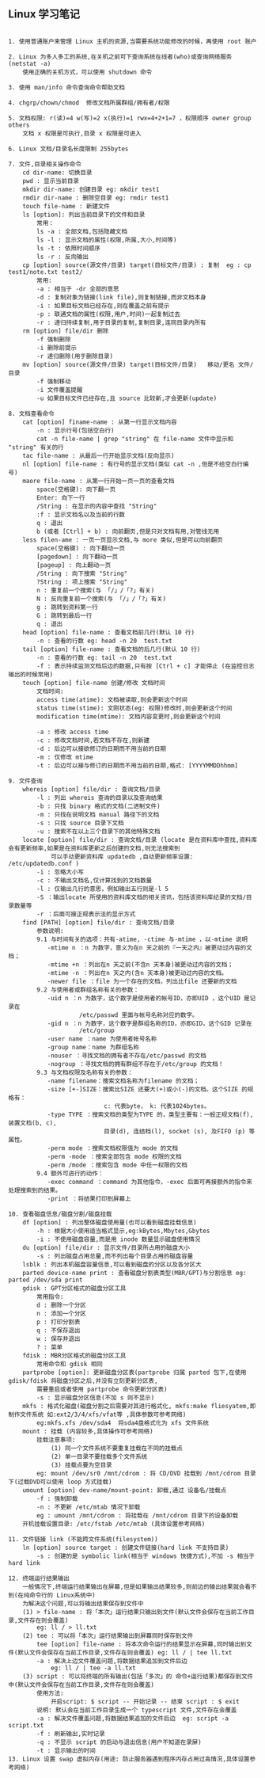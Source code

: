 ## Linux 学习笔记  

<pre><code>
1. 使用普通账户来管理 Linux 主机的资源,当需要系统功能修改的时候，再使用 root 账户  

2. Linux 为多人多工的系统,在关机之前可下查询系统在线者(who)或查询网络服务(netstat -a)
    使用正确的关机方式，可以使用 shutdown 命令

3. 使用 man/info 命令查询命令帮助文档

4. chgrp/chown/chmod  修改文档所属群组/拥有者/权限

5. 文档权限: r(读)=4 w(写)=2 x(执行)=1 rwx=4+2+1=7 ，权限顺序 owner group others
    文档 x 权限是可执行,目录 x 权限是可进入

6. Linux 文档/目录名长度限制 255bytes

7. 文件,目录相关操作命令
    cd dir-name: 切换目录
    pwd : 显示当前目录
    mkdir dir-name: 创建目录 eg: mkdir test1
    rmdir dir-name : 删除空目录 eg: rmdir test1
    touch file-name : 新建文件
    ls [option]: 列出当前目录下的文件和目录
        常用：
        ls -a : 全部文档,包括隐藏文档 
        ls -l : 显示文档的属性(权限,所属,大小,时间等)
        ls -t : 依照时间顺序
        ls -r : 反向输出
    cp [option] source(源文件/目录) target(目标文件/目录) : 复制  eg : cp test1/note.txt test2/
        常用:
        -a : 相当于 -dr 全部的意思
        -d : 复制对象为链接(link file),则复制链接,而非文档本身
        -i : 如果目标文档已经存在,则在覆盖之前有提示
        -p : 联通文档的属性(权限,用户,时间)一起复制过去
        -r : 递归持续复制,用于目录的复制,复制目录,连同目录内所有
    rm [option] file/dir 删除
        -f 强制删除
        -i 删除前提示
        -r 递归删除(用于删除目录)
    mv [option] source(源文件/目录) target(目标文件/目录)   移动/更名 文件/目录
        -f 强制移动 
        -i 文件覆盖提醒
        -u 如果目标文件已经存在,且 source 比较新,才会更新(update)

8. 文档查看命令
    cat [option] finame-name : 从第一行显示文档内容
        -n : 显示行号(包括空白行)
        cat -n file-name | grep "string" 在 file-name 文件中显示和 "string" 有关的行
    tac file-name : 从最后一行开始显示文档(反向显示)
    nl [option] file-name : 有行号的显示文档(类似 cat -n ,但是不给空白行编号)
    maore file-name : 从第一行开始一页一页的查看文档
        space(空格键): 向下翻一页
        Enter: 向下一行
        /String : 在显示的内容中查找 "String"
        :f : 显示文档名以及当前的行数
        q : 退出
        b (或者 [Ctrl] + b) : 向前翻页,但是只对文档有用,对管线无用
    less filen-ame : 一页一页显示文档,与 more 类似,但是可以向前翻页
        space(空格键) : 向下翻动一页
        [pagedown] : 向下翻动一页
        [pageup] : 向上翻动一页
        /String : 向下搜索 "String"
        ?String : 项上搜索 "String"
        n : 重复前一个搜索(与 「/」/「?」有关)
        N : 反向重复前一个搜索(与 「/」/「?」有关)
        g : 跳转到资料第一行
        G : 跳转到最后一行
        q : 退出
    head [option] file-name : 查看文档前几行(默认 10 行)
        -n : 查看的行数 eg: head -n 20  test.txt 
    tail [option] file-name : 查看文档的后几行(默认 10 行)
        -n : 查看的行数 eg: tail -n 20  test.txt
        -f : 表示持续监测文档后边的数据,只有按 [Ctrl + c] 才能停止 (在监控日志输出的时候常用)
    touch [option] file-name 创建/修改 文档时间
        文档时间: 
        access time(atime): 文档被读取,则会更新这个时间
        status time(stime): 文刚状态(eg: 权限)修改时,则会更新这个时间
        modification time(mtime): 文档内容变更时,则会更新这个时间 
        
        -a : 修改 access time 
        -c : 修改文档时间,若文档不存在,则新建
        -d : 后边可以接欲修订的日期而不用当前的日期
        -m : 仅修改 mtime
        -t : 后边可以接与修订的日期而不用当前的日期,格式: [YYYYMMDDhhmm]

9. 文件查询
    whereis [option] file/dir : 查询文档/目录
        -l : 列出 whereis 查询的目录以及查询结果
        -b : 只找 binary 格式的文档(二进制文件)
        -m : 只找在说明文档 manual 路径下的文档
        -s : 只找 source 目录下文档
        -u : 搜索不在以上三个目录下的其他特殊文档
    locate [option] file/dir : 查询文档/目录 (locate 是在资料库中查找,资料库会有更新频率,如果是在资料库更新之后创建的文档,则无法搜索到
            可以手动更新资料库 updatedb ,自动更新频率设置: /etc/updatedb.conf )
        -i : 忽略大小写
        -c : 不输出文档名,仅计算找到的文档数量
        -l : 仅输出几行的意思，例如输出五行则是-l 5
        -S ：输出locate 所使用的资料库文档的相关资讯，包括该资料库纪录的文档/目录数量等
        -r ：后面可接正规表示法的显示方式
    find [PATH] [option] file/dir : 查询文档/目录
        参数说明:
		9.1 与时间有关的选项：共有-atime, -ctime 与-mtime ，以-mtime 说明
		   -mtime n ：n 为数字，意义为在n 天之前的『一天之内』被更动过内容的文档；
		   -mtime +n ：列出在n 天之前(不含n 天本身)被更动过内容的文档；
		   -mtime -n ：列出在n 天之内(含n 天本身)被更动过内容的文档。
		   -newer file ：file 为一个存在的文档，列出比file 还要新的文档
		9.2 与使用者或群组名称有关的参数：
		   -uid n ：n 为数字，这个数字是使用者的帐号ID，亦即UID ，这个UID 是记录在
		            /etc/passwd 里面与帐号名称对应的数字。
		   -gid n ：n 为数字，这个数字是群组名称的ID，亦即GID，这个GID 记录在
		            /etc/group
		   -user name ：name 为使用者帐号名称
		   -group name：name 为群组名称
		   -nouser ：寻找文档的拥有者不存在/etc/passwd 的文档
		   -nogroup ：寻找文档的拥有群组不存在于/etc/group 的文档！
		9.3 与文档权限及名称有关的参数：
		   -name filename：搜索文档名称为filename 的文档；
		   -size [+-]SIZE：搜索比SIZE 还要大(+)或小(-)的文档。这个SIZE 的规格有：
		                   c: 代表byte， k: 代表1024bytes。
		   -type TYPE ：搜索文档的类型为TYPE 的，类型主要有：一般正规文档(f), 装置文档(b, c),
		                   目录(d), 连结档(l), socket (s), 及FIFO (p) 等属性。
		   -perm mode ：搜索文档权限值为 mode 的文档 
		   -perm -mode ：搜索全部包含 mode 权限的文档
		   -perm /mode ：搜索包含 mode 中任一权限的文档
		9.4 额外可进行的动作：
		   -exec command ：command 为其他指令，-exec 后面可再接额外的指令来处理搜索到的结果。
		   -print ：将结果打印到屏幕上

10. 查看磁盘信息/磁盘分割/磁盘挂载
    df [option] : 列出整体磁盘使用量(也可以看到磁盘挂载信息)
        -h : 根据大小使用适当格式显示,eg:kBytes,Mbytes,Gbytes
        -i : 不使用磁盘容量,而是用 inode 数量显示磁盘使用情况
    du [option] file/dir : 显示文件/目录所占用的磁盘大小
        -s : 列出磁盘占用总量,而不列出每个目录占用的磁盘容量
    lsblk : 列出本机磁盘容量信息,可以看到磁盘的分区以及各分区大
    parted device-name print : 查看磁盘分割表类型(MBR/GPT)与分割信息 eg: parted /dev/sda print
    gdisk : GPT分区格式的磁盘分区工具
        常用指令: 
        d : 删除一个分区
        n : 添加一个分区
        p : 打印分割表
        q : 不保存退出
        w : 保存并退出
        ? : 菜单
    fdisk : MBR分区格式的磁盘分区工具
        常用命令和 gdisk 相同
    partprobe [option]: 更新磁盘分区表(partprobe 归属 parted 包下,在使用 gdisk/fdisk 将磁盘分区之后,并没有立刻更新分区表,
        需要重启或者使用 partprobe 命令更新分区表)
        -s : 显示磁盘分区信息(不加 s 则不显示)
    mkfs : 格式化磁盘(磁盘分割之后需要对其进行格式化, mkfs:make fliesyatem,即制作文件系统 如:ext2/3/4/xfs/vfat等 ,具体参数可参考网络) 
        eg:mkfs.xfs /dev/sda4  将sda4盘格式化为 xfs 文件系统
    mount : 挂载 (内容较多,具体操作可参考网络)
        挂载注意事项: 
            (1) 同一个文件系统不要重复挂载在不同的挂载点
            (2) 单一目录不要挂载多个文件系统
            (3) 挂载点要为空目录
        eg: mount /dev/sr0 /mnt/cdrom : 将 CD/DVD 挂载到 /mnt/cdrom 目录下(过载DVD可以使用 loop 方式挂载)
    umount [option] dev-name/mount-point: 卸载,通过 设备名/挂载点
        -f : 强制卸载
        -n : 不更新 /etc/mtab 情况下卸载
        eg : umount /mnt/cdrom : 将挂载在 /mnt/cdrom 目录下的设备卸载
    开机挂载设置目录: /etc/fstab /etc/mtab (具体设置参考网络)   
    
11. 文件链接 link (不能跨文件系统(filesystem))
    ln [option] source target : 创建文件链接(hard link 不支持目录)
        -s : 创建的是 symbolic link(相当于 windows 快捷方式),不加 -s 相当于 hard link 		

12. 终端运行结果输出
    一般情况下,终端运行结果输出在屏幕,但是如果输出结果较多,则前边的输出结果就会看不到(在纯命令行的 Linux系统中)
    为解决这个问题,可以将输出结果保存到文件中
    (1) > file-name : 将「本次」运行结果只输出到文件(默认文件会保存在当前工作目录,文件存在则会覆盖)
        eg: ll / > ll.txt
    (2) tee : 可以将「本次」运行结果输出到屏幕同时保存到文件
        tee [option] file-name : 将本次命令运行的结果显示在屏幕,同时输出到文件(默认文件会保存在当前工作目录,文件存在则会覆盖) eg: ll / | tee ll.txt
        -a : 解决上边文件覆盖问题,将数据结果追加到文件后边
            eg: ll / | tee -a ll.txt
    (3) script : 可以将终端的所有输出(包括「多次」的 命令+运行结果)都保存到文件中(默认文件会保存在当前工作目录,文件存在则会覆盖)
        使用方法: 
            开启script: $ script -- 开始记录 -- 结束 script : $ exit 
        说明: 默认会在当前工作目录生成一个 typescript 文件,文件存在会覆盖
        -a : 解决文件覆盖问题,将数据结果追加的文件后边  eg: script -a script.txt
        -f : 刷新输出,实时记录
        -q : 不显示 script 的启动与退出信息(用户不知道在录屏)
        -t : 显示输出的时间
13. Linux 设置 swap 虚拟内存(用途: 防止服务器遇到程序内存占用过高情况,具体设置参考网络)




















</code></pre>

